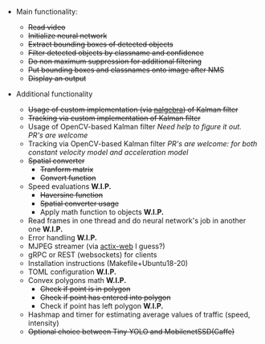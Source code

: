 * Main functionality:
    * ~~Read video~~
    * ~~Initialize neural network~~
    * ~~Extract bounding boxes of detected objects~~
    * ~~Filter detected objects by classname and confidence~~
    * ~~Do non maximum suppression for additional filtering~~
    * ~~Put bounding boxes and classnames onto image after NMS~~
    * ~~Display an output~~

* Additional functionality
    * ~~Usage of custom implementation (via [nalgebra](https://github.com/dimforge/nalgebra)) of Kalman filter~~
    * ~~Tracking via custom implementation of Kalman filter~~
    * Usage of OpenCV-based Kalman filter *Need help to figure it out. PR's are welcome* 
    * Tracking via OpenCV-based Kalman filter *PR's are welcome: for both constant velocity model and acceleration model*
    * ~~Spatial converter~~
        * ~~Tranform matrix~~
        * ~~Convert function~~
    * Speed evaluations __W.I.P.__
        * ~~Haversine function~~
        * ~~Spatial converter usage~~
        * Apply math function to objects __W.I.P.__
    * Read frames in one thread and do neural network's job in another one __W.I.P.__
    * Error handling __W.I.P.__
    * MJPEG streamer (via [actix-web](https://github.com/actix/actix-web#actix-web) I guess?)
    * gRPC or REST (websockets) for clients
    * Installation instructions (Makefile+Ubuntu18-20)
    * TOML configuration __W.I.P.__
    * Convex polygons math __W.I.P.__
        * ~~Check if point is in polygon~~
        * ~~Check if point has entered into polygon~~
        * Check if point has left polygon __W.I.P.__
    * Hashmap and timer for estimating average values of traffic (speed, intensity)
    * ~~Optional choice between Tiny YOLO and MobilenetSSD(Caffe)~~
